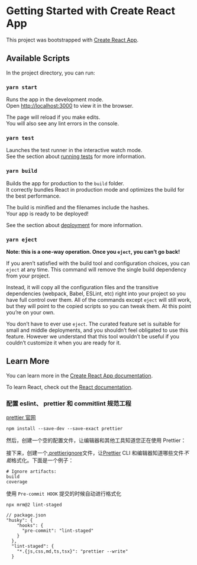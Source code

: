 # Getting Started with Create React App

This project was bootstrapped with [Create React App](https://github.com/facebook/create-react-app).

## Available Scripts

In the project directory, you can run:

### `yarn start`

Runs the app in the development mode.\
Open [http://localhost:3000](http://localhost:3000) to view it in the browser.

The page will reload if you make edits.\
You will also see any lint errors in the console.

### `yarn test`

Launches the test runner in the interactive watch mode.\
See the section about [running tests](https://facebook.github.io/create-react-app/docs/running-tests) for more information.

### `yarn build`

Builds the app for production to the `build` folder.\
It correctly bundles React in production mode and optimizes the build for the best performance.

The build is minified and the filenames include the hashes.\
Your app is ready to be deployed!

See the section about [deployment](https://facebook.github.io/create-react-app/docs/deployment) for more information.

### `yarn eject`

**Note: this is a one-way operation. Once you `eject`, you can’t go back!**

If you aren’t satisfied with the build tool and configuration choices, you can `eject` at any time. This command will remove the single build dependency from your project.

Instead, it will copy all the configuration files and the transitive dependencies (webpack, Babel, ESLint, etc) right into your project so you have full control over them. All of the commands except `eject` will still work, but they will point to the copied scripts so you can tweak them. At this point you’re on your own.

You don’t have to ever use `eject`. The curated feature set is suitable for small and middle deployments, and you shouldn’t feel obligated to use this feature. However we understand that this tool wouldn’t be useful if you couldn’t customize it when you are ready for it.

## Learn More

You can learn more in the [Create React App documentation](https://facebook.github.io/create-react-app/docs/getting-started).

To learn React, check out the [React documentation](https://reactjs.org/).

### 配置 eslint、 prettier 和 commitlint 规范工程

[prettier 官网](https://prettier.io/)

```shell
npm install --save-dev --save-exact prettier
```

然后，创建一个空的配置文件，让编辑器和其他工具知道您正在使用 Prettier：

接下来，创建一个[.prettierignore](https://prettier.io/docs/en/ignore.html)文件，让[Prettier](https://prettier.io/docs/en/ignore.html) CLI 和编辑器知道哪些文件*不能*格式化。下面是一个例子：

```
# Ignore artifacts:
build
coverage
```

使用 `Pre-commit HOOK` 提交的时候自动进行格式化

```shell
npx mrm@2 lint-staged

// package.json
"husky": {
    "hooks": {
      "pre-commit": "lint-staged"
    }
  },
  "lint-staged": {
    "*.{js,css,md,ts,tsx}": "prettier --write"
  }
```
